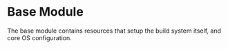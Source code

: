 # Base Module
The base module contains resources that setup the build system itself, and core OS configuration.
